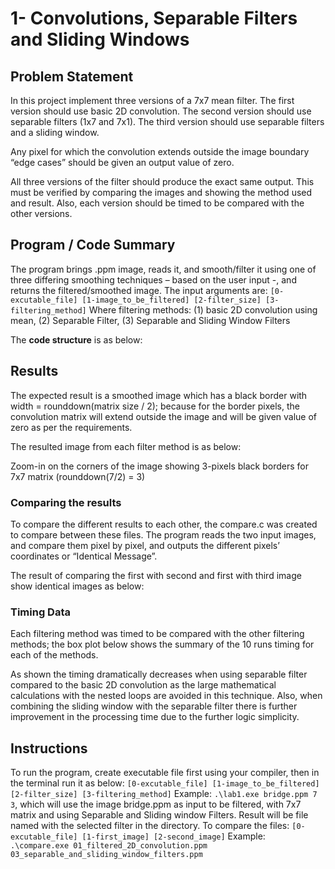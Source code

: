 # 1- Convolutions, Separable Filters and Sliding Windows
## Problem Statement
In this project implement three versions of a 7x7 mean filter. The first version should use basic 2D convolution. The second version should use separable filters (1x7 and 7x1). The third version should use separable filters and a sliding window.

Any pixel for which the convolution extends outside the image boundary “edge cases” should be given an output value of zero.

All three versions of the filter should produce the exact same output. This must be verified by comparing the images and showing the method used and result. Also, each version should be timed to be compared with the other versions.

## Program / Code Summary
The program brings .ppm image, reads it, and smooth/filter it using one of three differing smoothing techniques – based on the user input -,  and returns the filtered/smoothed image.
The input arguments are: `[0-excutable_file] [1-image_to_be_filtered] [2-filter_size] [3-filtering_method]`
Where filtering methods: (1) basic 2D convolution using mean, (2) Separable Filter, (3) Separable and Sliding Window Filters

The **code structure** is as below:

## Results
The expected result is a smoothed image which has a black border with width = rounddown(matrix size / 2); because for the border pixels, the convolution matrix will extend outside the image and will be given value of zero as per the requirements.

The resulted image from each filter method is as below:

Zoom-in on the corners of the image showing 3-pixels black borders for 7x7 matrix (rounddown(7/2) = 3)

### Comparing the results
To compare the different results to each other, the compare.c was created to compare between these files. The program reads the two input images, and compare them pixel by pixel, and outputs the different pixels’ coordinates or “Identical Message”.

The result of comparing the first with second and first with third image show identical images as below:

### Timing Data
Each filtering method was timed to be compared with the other filtering methods; the box plot below shows the summary of the 10 runs timing for each of the methods.

As shown the timing dramatically decreases when using separable filter compared to the basic 2D convolution as the large mathematical calculations with the nested loops are avoided in this technique. Also, when combining the sliding window with the separable filter there is further improvement in the processing time due to the further logic simplicity.

## Instructions
To run the program, create executable file first using your compiler, then in the terminal run it as below:
`[0-excutable_file] [1-image_to_be_filtered] [2-filter_size] [3-filtering_method]`
Example: `.\lab1.exe bridge.ppm 7 3`, which will use the image bridge.ppm as input to be filtered, with 7x7 matrix and using Separable and Sliding window Filters. Result will be file named with the selected filter in the directory.
To compare the files:
`[0-excutable_file] [1-first_image] [2-second_image]`
Example: `.\compare.exe 01_filtered_2D_convolution.ppm 03_separable_and_sliding_window_filters.ppm`
